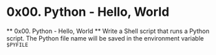 # 0x00. Python - Hello, World
** 0x00. Python - Hello, World **
Write a Shell script that runs a Python script.
The Python file name will be saved in the environment variable `$PYFILE`
